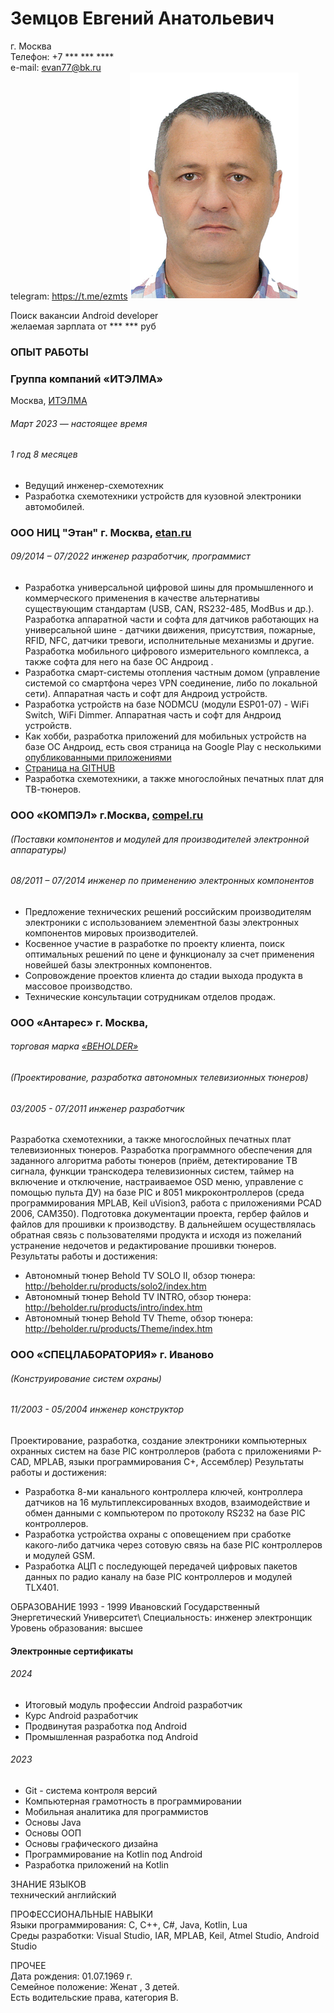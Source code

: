 # Земцов Евгений Анатольевич
 г. Москва\
 Телефон: +7 *** *** **** \
 e-mail: <evan77@bk.ru>  
 telegram: https://t.me/ezmts 
 ![фото](images/foto_res.png)
 
 
 
Поиск  вакансии Android developer\
желаемая зарплата от   *** *** руб

### ОПЫТ РАБОТЫ 


### Группа компаний «ИТЭЛМА»
  Москва, [ИТЭЛМА](https://itelma.ru/)
###### Март 2023 — настоящее время
###### 1 год 8 месяцев	
	


* Ведущий инженер-схемотехник
* Разработка схемотехники устройств для кузовной электроники автомобилей.

### ООО НИЦ "Этан"  г. Москва,  [etan.ru](https://etan.ru)
 
###### 09/2014 –  07/2022 	инженер разработчик, программист

*	Разработка универсальной цифровой шины для промышленного и коммерческого применения в качестве альтернативы существующим стандартам (USB, CAN, RS232-485, ModBus и др.). 
Разработка аппаратной части и софта для датчиков работающих на универсальной шине - датчики движения, присутствия, пожарные, RFID, NFC, датчики тревоги, исполнительные механизмы и другие. 
Разработка  мобильного цифрового измерительного комплекса, а также софта  для него на базе ОС Андроид .
*	Разработка смарт-системы отопления частным домом (управление системой со смартфона через VPN соединение, либо по локальной сети). Аппаратная часть и софт для Андроид устройств.
* 	Разработка устройств на базе NODMCU (модули ESP01-07) - WiFi Switch, WiFi Dimmer. Аппаратная часть и софт для  Андроид устройств.
*	Как хобби, разработка приложений для мобильных устройств на базе ОС Андроид, есть своя страница на Google Play с несколькими [опубликованными приложениями](https://play.google.com/store/apps/developer?id=Appstudio_EZ)
*	[Страница на GITHUB](https://github.com/ezmtsv)
*	Разработка схемотехники, а также многослойных печатных плат для ТВ-тюнеров.

### ООО «КОМПЭЛ» г.Москва,  [compel.ru](https://www.compel.ru)
###### (Поставки компонентов и модулей для производителей электронной аппаратуры)

###### 08/2011 – 07/2014			инженер по применению электронных компонентов

*	 Предложение технических решений российским производителям электроники с использованием элементной базы электронных компонентов  мировых производителей.
*	Косвенное участие в разработке по проекту клиента, поиск оптимальных решений по цене и функционалу за счет применения новейшей базы электронных компонентов.
*	Сопровождение проектов клиента до стадии выхода продукта в массовое производство.
*	Технические консультации сотрудникам отделов продаж. 


### ООО «Антарес»  г. Москва, 
###### торговая  марка  [«BEHOLDER»](http://beholder.ru)

###### (Проектирование, разработка автономных телевизионных   тюнеров)   
###### 03/2005 - 07/2011       инженер разработчик

 Разработка схемотехники, а также многослойных печатных плат телевизионных тюнеров. Разработка программного обеспечения для  заданного алгоритма работы тюнеров (приём, детектирование ТВ сигнала, функции транскодера телевизионных систем, таймер на включение и отключение, настраиваемое OSD меню, управление с помощью пульта ДУ) на базе PIC и 8051 микроконтроллеров (среда программирования MPLAB, Keil uVision3, работа с приложениями PCAD 2006, CAM350). Подготовка документации проекта, гербер файлов и файлов для прошивки к производству. В дальнейшем осуществлялась обратная связь с пользователями продукта и исходя из пожеланий устранение недочетов и редактирование прошивки тюнеров.
Результаты работы и достижения: 
*	Автономный тюнер Behold TV SOLO II, обзор тюнера:  
http://beholder.ru/products/solo2/index.htm
*	Автономный тюнер Behold TV INTRO, обзор тюнера:  
http://beholder.ru/products/intro/index.htm
*	Автономный тюнер Behold TV Theme, обзор тюнера:
http://beholder.ru/products/Theme/index.htm
	

### ООО «СПЕЦЛАБОРАТОРИЯ»  г. Иваново
###### (Конструирование систем охраны) 
###### 11/2003 - 05/2004                 инженер конструктор 

Проектирование, разработка, создание электроники компьютерных охранных систем на базе PIC контроллеров (работа с приложениями P-CAD, MPLAB, языки программирования С+, Ассемблер) 
Результаты работы и достижения: 
*	Разработка 8-ми канального контроллера ключей, контроллера датчиков на 16 мультиплексированных входов, взаимодействие и обмен данными с компьютером по протоколу RS232 на базе PIC контроллеров. 
*   Разработка устройства охраны с оповещением при сработке какого-либо датчика через сотовую связь на базе PIC контроллеров и модулей GSM. 
*   Разработка АЦП с последующей передачей цифровых пакетов данных по радио каналу на базе PIC контроллеров и модулей TLX401.

ОБРАЗОВАНИЕ 1993 - 1999 Ивановский Государственный Энергетический Университет\ 
Специальность: инженер электронщик\
Уровень образования: высшее 

#### Электронные сертификаты
###### 2024
* Итоговый модуль профессии Android разработчик
* Курс Android разработчик
* Продвинутая разработка под Android
* Промышленная разработка под Android	
###### 2023	
* Git - система контроля версий
* Компьютерная грамотность в программировании
* Мобильная аналитика для программистов
* Основы Java
* Основы ООП
* Основы графического дизайна
* Программирование на Kotlin под Android
* Разработка приложений на Kotlin	
  

ЗНАНИЕ ЯЗЫКОВ\
технический английский  

ПРОФЕССИОНАЛЬНЫЕ НАВЫКИ\
  Языки программирования: С, С++, С#, Java, Kotlin, Lua\
  Среды разработки: Visual Studio, IAR, MPLAB,  Keil, Atmel Studio, Android Studio   
  

  ПРОЧЕЕ\
  Дата рождения: 01.07.1969 г.\
  Семейное положение: Женат , 3 детей.\
  Есть водительские права, категория B.
